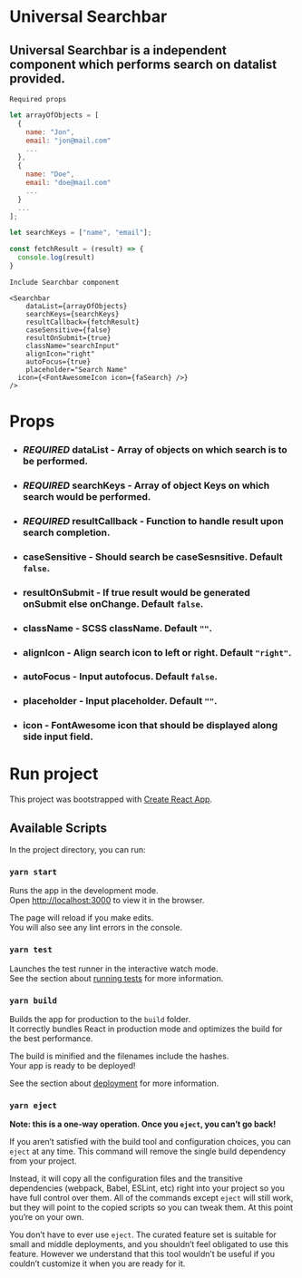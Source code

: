 # Universal Searchbar

## Universal Searchbar is a independent component which performs search on datalist provided.

`Required props`

```js
let arrayOfObjects = [
  {
    name: "Jon",
    email: "jon@mail.com"
    ...
  },
  {
    name: "Doe",
    email: "doe@mail.com"
    ...
  }
  ...
];

let searchKeys = ["name", "email"];

const fetchResult = (result) => {
  console.log(result)
}
```

`Include Searchbar component`

```JSX
<Searchbar
	dataList={arrayOfObjects}
	searchKeys={searchKeys}
	resultCallback={fetchResult}
	caseSensitive={false}
	resultOnSubmit={true}
	className="searchInput"
	alignIcon="right"
	autoFocus={true}
	placeholder="Search Name"
  icon={<FontAwesomeIcon icon={faSearch} />}
/>
```

# Props

- ### _REQUIRED_ **dataList** - Array of objects on which search is to be performed.
- ### _REQUIRED_ **searchKeys** - Array of object Keys on which search would be performed.
- ### _REQUIRED_ **resultCallback** - Function to handle result upon search completion.
- ### **caseSensitive** - Should search be caseSesnsitive. Default `false`.
- ### **resultOnSubmit** - If true result would be generated onSubmit else onChange. Default `false`.
- ### **className** - SCSS className. Default `""`.
- ### **alignIcon** - Align search icon to left or right. Default `"right"`.

- ### **autoFocus** - Input autofocus. Default `false`.
- ### **placeholder** - Input placeholder. Default `""`.
- ### **icon** - FontAwesome icon that should be displayed along side input field.

# Run project

This project was bootstrapped with [Create React App](https://github.com/facebook/create-react-app).

## Available Scripts

In the project directory, you can run:

### `yarn start`

Runs the app in the development mode.\
Open [http://localhost:3000](http://localhost:3000) to view it in the browser.

The page will reload if you make edits.\
You will also see any lint errors in the console.

### `yarn test`

Launches the test runner in the interactive watch mode.\
See the section about [running tests](https://facebook.github.io/create-react-app/docs/running-tests) for more information.

### `yarn build`

Builds the app for production to the `build` folder.\
It correctly bundles React in production mode and optimizes the build for the best performance.

The build is minified and the filenames include the hashes.\
Your app is ready to be deployed!

See the section about [deployment](https://facebook.github.io/create-react-app/docs/deployment) for more information.

### `yarn eject`

**Note: this is a one-way operation. Once you `eject`, you can’t go back!**

If you aren’t satisfied with the build tool and configuration choices, you can `eject` at any time. This command will remove the single build dependency from your project.

Instead, it will copy all the configuration files and the transitive dependencies (webpack, Babel, ESLint, etc) right into your project so you have full control over them. All of the commands except `eject` will still work, but they will point to the copied scripts so you can tweak them. At this point you’re on your own.

You don’t have to ever use `eject`. The curated feature set is suitable for small and middle deployments, and you shouldn’t feel obligated to use this feature. However we understand that this tool wouldn’t be useful if you couldn’t customize it when you are ready for it.
